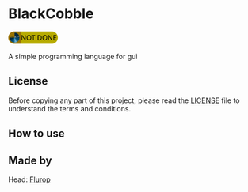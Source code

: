 # BlackCobble

<a href="https://orbinuity.github.io/Orbinuity/projects.html" onclick="window.open(this.href); return false;"><img alt="Status" src="./projectData/status.png" width="100" height="25"></a>

A simple programming language for gui

## License

Before copying any part of this project, please read the [LICENSE](./LICENSE) file to understand the terms and conditions.

## How to use

## Made by

Head: [Flurop](https://github.com/Flurop)